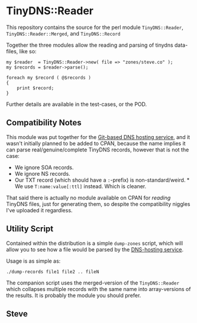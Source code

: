 TinyDNS::Reader
===============

This repository contains the source for the perl module `TinyDNS::Reader`, `TinyDNS::Reader::Merged`, and `TinyDNS::Record`

Together the three modules allow the reading and parsing of tinydns data-files, like so:

    my $reader  = TinyDNS::Reader->new( file => "zones/steve.co" );
    my $records = $reader->parse();

    foreach my $record ( @$records )
    {
        print $record;
    }

Further details are available in the test-cases, or the POD.


Compatibility Notes
-------------------

This module was put together for the [Git-based DNS hosting service](https://dns-api.com/), and it wasn't initially planned to be added to CPAN, because the name implies it can parse real/genuine/complete TinyDNS records, however that is not the case:

* We ignore SOA records.
* We ignore NS records.
* Our TXT record (which should have a `:`-prefix) is non-standard/weird.
       * We use `T:name:value[:ttl]` instead.  Which is cleaner.

That said there is actually no module available on CPAN for _reading_ TinyDNS files, just for generating them, so despite the compatibility niggles I've uploaded it regardless.


Utility Script
--------------

Contained within the distribution is a simple `dump-zones` script, which will allow you to see how a file would be parsed by the [DNS-hosting service](https://dns-api.com/).

Usage is as simple as:

    ./dump-records file1 file2 .. fileN

The companion script uses the merged-version of the `TinyDNS::Reader` which collapses multiple records with the same name into array-versions of the results.  It is probably the module you should prefer.


Steve
--
